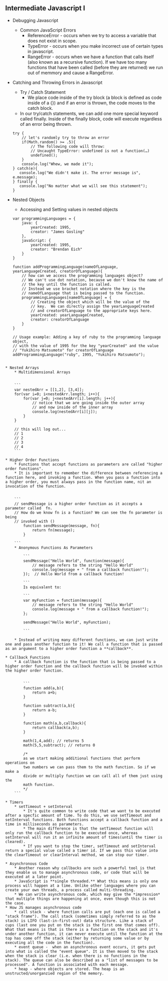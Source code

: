 ## Intermediate Javascript I 

* Debugging Javascript
	* Common JavaScript Errors
		* ReferenceError - occurs when we try to access a variable that does not exist in scope. 
		* TypeError - occurs when you make incorrect use of certain types in javascript. 
		* RangeError - occurs when we have a function that calls itself (also known as a recursive function). If we have too many functions that have been called (before they are returned) we run out of memmory and cause a RangeError. 
* Catching and Throwing Errors in Javascript
	*  Try / Catch Statement 
		* We place code inside of the try block (a block is defined as code inside of a {}) and if an error is thrown, the code moves to the catch block. 
	* In our try/catch statements, we can add one more special keyword called finally. Inside of the finally block, code will execute regardless of an error being thrown. 
	
	``` 
	try {
	    // let's randomly try to throw an error
	    if(Math.random() >= .5){
	        // The following code will throw:
	        // Uncaught TypeError: undefined is not a function(…)
	        undefined();
	    }
	    console.log("Whew, we made it");
	} catch(e){
	   console.log("We didn't make it. The error message is", e.message);
	} finally {
	   console.log("No matter what we will see this statement");
	}
	```
* Nested Objects
	* Accessing and Setting values in nested objects 
	
	
	```
	var programmingLanguages = {
	    java: {
	        yearCreated: 1995,
	        creator: "James Gosling"
	    },
	    javaScript: {
	        yearCreated: 1995,
	        creator: "Brendan Eich"
	    }
	}

	function addProgrammingLanguage(nameOfLanguage, yearLanguageCreated, creatorOfLanguage){
	    // how can we access the programming languages object?
	    // We can't use dot notation, because we don't know the name of
	    // the key until the function is called.
	    // Instead we use bracket notation where the key is the
	    // nameOfLanguage that is being passed to the function.
	    programmingLanguages[nameOfLanguage] = {
	        // Creating the object which will be the value of the
	        // key.  We can directly assign the yearLanguageCreated
	        // and creatorOfLanguage to the appropriate keys here.
	        yearCreated: yearLanguageCreated,
	        creator: creatorOfLanguage
	    }
	}
	
	// Usage example: Adding a key of ruby to the programming language object,
	// with the value of 1995 for the key "yearCreated" and the value
	// "Yukihiro Matsumoto" for creatorOfLanguage
	addProgrammingLanguage("ruby", 1995, "Yukihiro Matsumoto");
```

* Nested Arrays
	* Multidimensional Arrays
	
	
	```
	var nestedArr = [[1,2], [3,4]];
	for(var i=0; i<nestedArr.length; i++){
	    for(var j=0; j<nestedArr[i].length; j++){
	        // notice that we are going inside the outer array
	        // and now inside of the inner array
	        console.log(nestedArr[i][j]);
	    }
	}
	
	// this will log out...
	// 1
	// 2
	// 3
	// 4
	```
	
* Higher Order Functions 
	* Functions that accept functions as parameters are called "higher order functions". 
	* It is important to remember the difference between referencing a function here, and invoking a function. When you pass a function into a higher order, you must always pass in the function name, nit an invocation of the function. 
	
	
	```
	// sendMessage is a higher order function as it accepts a parameter called 	fn.
	// How do we know fn is a function? We can see the fn parameter is being
	// invoked with ()
		function sendMessage(message, fn){
		    return fn(message);
		}

	```
	* Anonymous Functions As Parameters

		```
		sendMessage("Hello World", function(message){
	   		// message refers to the string "Hello World"
	   		console.log(message + " from a callback function!");
		});  // Hello World from a callback function!
	
		```
		Is equivalent to: 
		
		```
		var myFunction = function(message){
		    // message refers to the string "Hello World"
		    console.log(message + " from a callback function!");
		};
		
		sendMessage("Hello World", myFunction);
	
		```
		
	* Instead of writing many different functions, we can just write one and pass another function to it! We call a function that is passed as an argument to a higher order function a **callback**. 
		
* Callback Functions
	* A callback function is the function that is being passed to a higher order function and the callback function will be invoked within the higher order function. 
	
	
		```
		function add(a,b){
		    return a+b;
		}
		
		function subtract(a,b){
		    return a-b;
		}
		
		function math(a,b,callback){
		    return callback(a,b);
		}
		
		math(1,4,add); // returns 5
		math(5,5,subtract); // returns 0
		
		/* 
		as we start making additional functions that perform operations on
		two numbers we can pass them to the math function. So if we make a
		divide or multiply function we can call all of them just using the
		math function.
		*/
	```
	
* Timers 
	* setTimeout + setInterval 
		* It's quite common to write code that we want to be executed after a specfic amount of time. To do this, we use setTimeout and setInterval functions. Both functions accept a callback function and a time in milliseconds as parameters. 
		* The main difference is that the setTimeout function will only run the callback function to be executed once, whereas setInterval will run it an infinite amount of times(until the timer is cleared). 
		* If you want to stop the timer, setTimeout and setInterval return a special value called a timer id. If we pass this value into the clearTimeout or clearInterval method, we can stop our timer. 

* Asynchronous Code
	* Another reason why callbacks are such a powerful tool is that they enable us to manage asynchronous code, or code that will be executed at a later point.
	* JavaScript is **single threaded.** What this means is only one process will happen at a time. Unlike other languages where you can create your own threads, a process called multi-threading. 
	* We can write asynchronous code, which may give the *impression* that multiple things are happening at once, even though this is not the case. 
* How JS manages asynchronous code
	* call stack - where function calls are put (each one is called a "stack frame"). The call stack (sometimes simply referred to as the stack) is LIFO (last-in-first-out) data structure. Like a stack of cups (last one you put on the stack is the first one that comes off). What that means is that is there is a function on the stack and it's under another function, it can never execute until the function at the top has come off the stack (either by returning some value or by executing all the code in the function). 
	* event queue -  when an asynchronous event occurs, it gets put into what is called the "event queue". It is then moved to the stack  when the stack is clear (i.e. when there is no functions in the stack). The queue can also be described as a "list of messages to be processed". A function is associated with each message. 
	* heap - where objects are stored. The heap is an unstructed/unorganzied region of the memory. 
